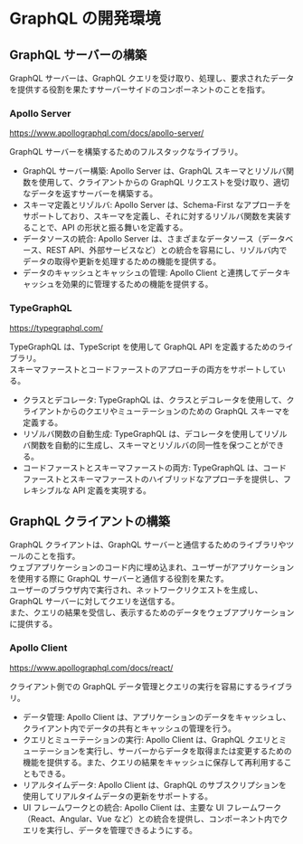 # GraphQL の開発環境

## GraphQL サーバーの構築

GraphQL サーバーは、GraphQL クエリを受け取り、処理し、要求されたデータを提供する役割を果たすサーバーサイドのコンポーネントのことを指す。

### Apollo Server

https://www.apollographql.com/docs/apollo-server/

GraphQL サーバーを構築するためのフルスタックなライブラリ。

- GraphQL サーバー構築: Apollo Server は、GraphQL スキーマとリゾルバ関数を使用して、クライアントからの GraphQL リクエストを受け取り、適切なデータを返すサーバーを構築する。
- スキーマ定義とリゾルバ: Apollo Server は、Schema-First なアプローチをサポートしており、スキーマを定義し、それに対するリゾルバ関数を実装することで、API の形状と振る舞いを定義する。
- データソースの統合: Apollo Server は、さまざまなデータソース（データベース、REST API、外部サービスなど）との統合を容易にし、リゾルバ内でデータの取得や更新を処理するための機能を提供する。
- データのキャッシュとキャッシュの管理: Apollo Client と連携してデータキャッシュを効果的に管理するための機能を提供する。

### TypeGraphQL

https://typegraphql.com/

TypeGraphQL は、TypeScript を使用して GraphQL API を定義するためのライブラリ。  
スキーマファーストとコードファーストのアプローチの両方をサポートしている。

- クラスとデコレータ: TypeGraphQL は、クラスとデコレータを使用して、クライアントからのクエリやミューテーションのための GraphQL スキーマを定義する。
- リゾルバ関数の自動生成: TypeGraphQL は、デコレータを使用してリゾルバ関数を自動的に生成し、スキーマとリゾルバの同一性を保つことができる。
- コードファーストとスキーマファーストの両方: TypeGraphQL は、コードファーストとスキーマファーストのハイブリッドなアプローチを提供し、フレキシブルな API 定義を実現する。

## GraphQL クライアントの構築

GraphQL クライアントは、GraphQL サーバーと通信するためのライブラリやツールのことを指す。  
ウェブアプリケーションのコード内に埋め込まれ、ユーザーがアプリケーションを使用する際に GraphQL サーバーと通信する役割を果たす。  
ユーザーのブラウザ内で実行され、ネットワークリクエストを生成し、GraphQL サーバーに対してクエリを送信する。  
また、クエリの結果を受信し、表示するためのデータをウェブアプリケーションに提供する。

### Apollo Client

https://www.apollographql.com/docs/react/

クライアント側での GraphQL データ管理とクエリの実行を容易にするライブラリ。

- データ管理: Apollo Client は、アプリケーションのデータをキャッシュし、クライアント内でデータの共有とキャッシュの管理を行う。
- クエリとミューテーションの実行: Apollo Client は、GraphQL クエリとミューテーションを実行し、サーバーからデータを取得または変更するための機能を提供する。また、クエリの結果をキャッシュに保存して再利用することもできる。
- リアルタイムデータ: Apollo Client は、GraphQL のサブスクリプションを使用してリアルタイムデータの更新をサポートする。
- UI フレームワークとの統合: Apollo Client は、主要な UI フレームワーク（React、Angular、Vue など）との統合を提供し、コンポーネント内でクエリを実行し、データを管理できるようにする。

